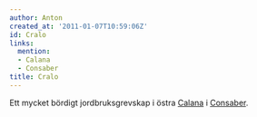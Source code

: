 ```yaml
---
author: Anton
created_at: '2011-01-07T10:59:06Z'
id: Cralo
links:
  mention:
  - Calana
  - Consaber
title: Cralo
---
```


Ett mycket bördigt jordbruksgrevskap i östra [Calana] i [Consaber].

  [Calana]: Calana
  [Consaber]: Consaber
